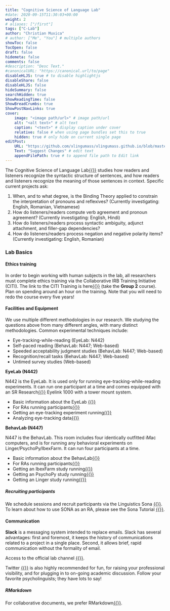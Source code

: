 ```yaml
---
title: "Cognitive Science of Language Lab"
#date: 2020-09-15T11:30:03+00:00
weight: 2
# aliases: ["/first"]
tags: ["C-Lab"]
author: "Christian Muxica"
# author: ["Me", "You"] # multiple authors
showToc: false
TocOpen: false
draft: false
hidemeta: false
comments: false
#description: "Desc Text."
#canonicalURL: "https://canonical.url/to/page"
disableHLJS: true # to disable highlightjs
disableShare: false
disableHLJS: false
hideSummary: false
searchHidden: true
ShowReadingTime: false
ShowBreadCrumbs: true
ShowPostNavLinks: true
cover:
    image: "<image path/url>" # image path/url
    alt: "<alt text>" # alt text
    caption: "<text>" # display caption under cover
    relative: false # when using page bundles set this to true
    hidden: true # only hide on current single page
editPost:
    URL: "https://github.com/xlingumass/xlingumass.github.io/blob/master/content"
    Text: "Suggest Changes" # edit text
    appendFilePath: true # to append file path to Edit link
---
```


The Cognitive Science of Language Lab[{{<fa arrow-up-right-from-square>}}](osf.io/8rcwh/) studies how readers and listeners recognize the syntactic structure of sentences, and how readers and listeners recognize the meaning of those sentences in context. Specific current projects ask:

1. When, and to what degree, is the Binding Theory applied to constrain the interpretation of pronouns and reflexives? (Currently investigating: English, Romanian, Vietnamese)
2. How do listeners/readers compute verb agreement and pronoun agreement? (Currently investigating: English, Hindi)
3. How do listeners/readers process syntactic ambiguity, adjunct attachment, and filler-gap dependencies? 
4. How do listeners/readers process negation and negative polarity items? (Currently investigating: English, Romanian)

### Lab Basics

#### Ethics training

In order to begin working with human subjects in the lab, all researchers must complete ethics training via the Collaborative IRB Training Initiative (CITI). The link to the CITI Training is here[{{<fa arrow-up-right-from-square>}}](https://www.umass.edu/research/compliance/human-subjects-irb/training-education-and-outreach/citi-training-human-subjects-research) (take the **Group 2** course). Plan on spending around an hour on the training. Note that you will need to redo the course every five years!

#### Facilities and Equipment

We use multiple different methodologies in our research. We studying the questions above from many different angles, with many distinct methodologies. Common experimental techniques include:

- Eye-tracking-while-reading (EyeLab: N442)
- Self-paced reading (BehavLab: N447; Web-based)
- Speeded acceptability judgment studies (BehavLab: N447; Web-based)
- Recognition/recall tasks (BehavLab: N447; Web-based)
- Untimed survey studies (Web-based)

**EyeLab (N442)**

N442 is the EyeLab. It is used only for running eye-tracking-while-reading experiments. It can run one participant at a time and comes equipped with an SR Research[{{<fa arrow-up-right-from-square>}}](http://http://www.sr-research.com) Eyelink 1000 with a tower mount system. 

- Basic information about the EyeLab [{{<fa arrow-up-right-from-square>}}](https://osf.io/rcdj4/wiki/Lab+Lore/)
- For RAs running participants[{{<fa arrow-up-right-from-square>}}](https://osf.io/rcdj4/wiki/RA+Guide/)
- Getting an eye-tracking experiment running[{{<fa arrow-up-right-from-square>}}](et_tutorials/#gathering-data) <!-- //originally linked to StudentGuide_EyeLab.html -->
- Analyzing eye-tracking data[{{<fa arrow-up-right-from-square>}}](et_tutorials/#analyzing-data) 
<!-- //originally linked to AnalysisGuide_EyeLab.html --> 

**BehavLab (N447)**

N447 is the BehavLab. This room includes four identically outfitted iMac computers, and is for running any behavioral experiments on Linger/PsychoPy/IbexFarm. It can run four participants at a time. 

- Basic information about the BehavLab[{{<fa arrow-up-right-from-square>}}](https://osf.io/rcdj4/wiki/Lab+Lore/)
- For RAs running participants[{{<fa arrow-up-right-from-square>}}](https://osf.io/rcdj4/wiki/RA+Guide/)
- Getting an IbexFarm study running[{{<fa arrow-up-right-from-square>}}](/ibex_guide)
- Getting an PsychoPy study running[{{<fa arrow-up-right-from-square>}}](PsychoPy_Guide.html)
- Getting an Linger study running[{{<fa arrow-up-right-from-square>}}](Linger_Guide.html)

##### Recruiting participants

We schedule sessions and recruit participants via the Linguistics Sona [{{<fa arrow-up-right-from-square>}}](https://umassxling.sona-systems.com/default.aspx). To learn about how to use SONA as an RA, please see the Sona Tutorial [{{<fa arrow-up-right-from-square>}}](https://osf.io/vr7gu/wiki/UMass+XLing+SONA/).

#### Communication

**Slack** is a messaging system intended to replace emails. Slack has several advantages: first and foremost, it keeps the history of communications related to a project in a single place. Second, it allows brief, rapid communication without the formality of email. 

Access to the official lab channel 
[{{<fa arrow-up-right-from-square>}}](http://xlingumass.slack.com).

Twitter [{{<fa arrow-up-right-from-square>}}](http://www.twitter.com) is also highly recommended for fun, for raising your professional visibility, and for plugging in to on-going academic discussion. Follow your favorite psycholinguists; they have lots to say!

##### RMarkdown

For collaborative documents, we prefer RMarkdown[{{<fa arrow-up-right-from-square>}}](http://rmarkdown.rstudio.com/).